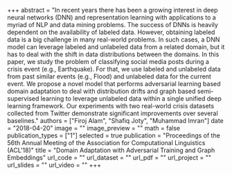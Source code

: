+++
abstract = "In recent years there has been a growing interest in deep neural networks (DNN) and representation learning with applications to a myriad of NLP and data mining problems. The success of DNNs is heavily dependent on the availability of labeled data. However, obtaining labeled data is a big challenge in many real-world problems. In such cases, a DNN model can leverage labeled and unlabeled data from a related domain, but it has to deal with the shift in data distributions between the domains. In this paper, we study the problem of classifying social media posts during a crisis event (e.g., Earthquake). For that, we use labeled and unlabeled data from past similar events (e.g., Flood) and unlabeled data for the current event. We propose a novel model that performs adversarial learning based domain adaptation to deal with distribution drifts and graph based semi-supervised learning to leverage unlabeled data within a single unified deep learning framework. Our experiments with two real-world crisis datasets collected from Twitter demonstrate significant improvements over several baselines." 
authors = ["Firoj Alam", "Shafiq Joty", "Muhammad Imran"]
date = "2018-04-20"
image = ""
image_preview = ""
math = false
publication_types = ["1"]
selected = true
publication = "Proceedings of the 56th Annual Meeting of the Association for Computational Linguistics (ACL'18)"
title = "Domain Adaptation with Adversarial Training and Graph Embeddings"
url_code = ""
url_dataset = ""
url_pdf = ""
url_project = ""
url_slides = ""
url_video = ""
+++

